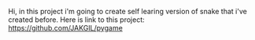 Hi, in this project i'm going to create self learing version of snake that i've created before.
Here is link to this project: https://github.com/JAKGIL/pygame
